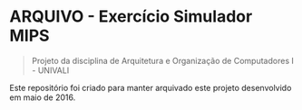 # **ARQUIVO** - Exercício Simulador MIPS

> Projeto da disciplina de Arquitetura e Organização de Computadores I - UNIVALI

Este repositório foi criado para manter arquivado este projeto desenvolvido em maio de 2016.

